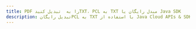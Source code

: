 ---title: PDF را به  تبدیل کنیدTXT، PCL به TXT مبدل رایگان یا Java SDKdescription: تبدیل رایگانPCL به TXT با استفاده از Java Cloud APIs & SDK همچنین اسناد PDF را در Cloud ایجاد، ویرایش و رندر کنید.---